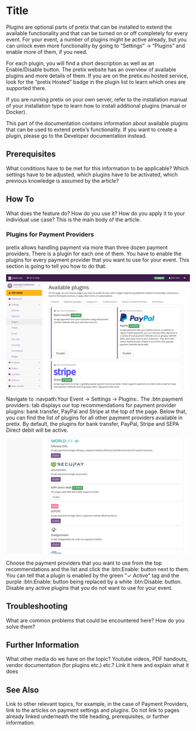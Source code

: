 # Title

Plugins are optional parts of pretix that can be installed to extend the available functionality and that can be turned on or off completely for every event. For your event, a number of plugins might be active already, but you can unlock even more functionality by going to “Settings” → “Plugins” and enable more of them, if you need.

For each plugin, you will find a short description as well as an Enable/Disable button. The pretix website has an overview of available plugins and more details of them. If you are on the pretix.eu hosted service, look for the “pretix Hosted” badge in the plugin list to learn which ones are supported there.

If you are running pretix on your own server, refer to the installation manual of your installation type to learn how to install additional plugins (manual or Docker).

This part of the documentation contains information about available plugins that can be used to extend pretix’s functionality. If you want to create a plugin, please go to the Developer documentation instead.

## Prerequisites

What conditions have to be met for this information to be applicable? Which settings have to be adjusted, which plugins have to be activated, which previous knowledge is assumed by the article? 

## How To 

What does the feature do? How do you use it? How do you apply it to your individual use case? This is the main body of the article. 

### Plugins for Payment Providers 

pretix allows handling payment via more than three dozen payment providers. 
There is a plugin for each one of them. 
You have to enable the plugins for every payment provider that you want to use for your event. 
This section is going to tell you how to do that. 

![Top recommendations for available payment provider plugins. The Top recommendations are bank transfer, PayPal and Stripe. All of them have a green 'active' tag and a 'disable' button next to them.](../../assets/screens/payment-providers/plugins-top.png "Plugins Payment providers top recommendations")

Navigate to :navpath:Your Event → Settings → Plugins:. 
The :btn:payment providers: tab displays our top recommendations for payment provider plugins: bank transfer, PayPal and Stripe at the top of the page. 
Below that, you can find the list of plugins for all other payment providers available in pretix. 
By default, the plugins for bank transfer, PayPal, Stripe and SEPA Direct debit will be active. 

![Part of the list of available payment provider plugins. Entries for Saferpay, secuconnect, SEPA direct debit, SOFORT and Stadtguthaben are visible. The SEPA option is active. The other entries have a purple 'enable' button next to them.](../../assets/screens/payment-providers/plugins-list.png "Plugins Payment providers list")

Choose the payment providers that you want to use from the top recommendations and the list and click the :btn:Enable: button next to them. 
You can tell that a plugin is enabled by the green "✓ Active" tag and the purple :btn:Enable: button being replaced by a white :btn:Disable: button. 
Disable any active plugins that you do not want to use for your event. 

## Troubleshooting 

What are common problems that could be encountered here? How do you solve them? 

## Further Information

What other media do we have on the topic? Youtube videos, PDF handouts, vendor documentation (for plugins etc.) etc.? Link it here and explain what it does

## See Also 

Link to other relevant topics, for example, in the case of Payment Providers, link to the articles on payment settings and plugins. Do not link to pages already linked underneath the title heading, prerequisites, or further information. 
